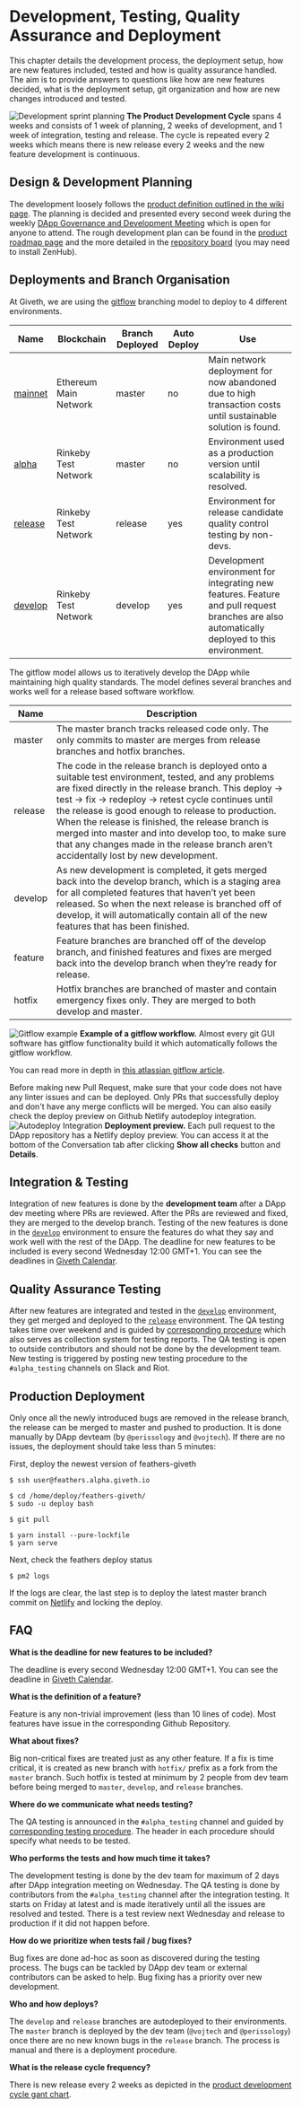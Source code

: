 # Development, Testing, Quality Assurance and Deployment
This chapter details the development process, the deployment setup, how are new features included, tested and how is quality assurance handled. The aim is to provide answers to questions like how are new features decided, what is the deployment setup, git organization and how are new changes introduced and tested.

![Development sprint planning](../../images/product-development/dapp-dev-cycle.svg)
<a name="product-development-testing-fig-release">**The Product Development Cycle**</a> spans 4 weeks and consists of 1 week of planning, 2 weeks of development, and 1 week of integration, testing and release. The cycle is repeated every 2 weeks which means there is new release every 2 weeks and the new feature development is continuous.

## Design & Development Planning
The development loosely follows the [product definition outlined in the wiki page](https://wiki.giveth.io/documentation/DApp/product-definition/). The planning is decided and presented every second week during the weekly [DApp Governance and Development Meeting](https://calendar.google.com/calendar/embed?src=givethdotio%40gmail.com) which is open for anyone to attend. The rough development plan can be found in the [product roadmap page](https://wiki.giveth.io/documentation/product-roadmap/) and the more detailed in the [repository board](https://github.com/Giveth/giveth-dapp/issues#boards?repos=98920496,99012473) (you may need to install ZenHub).


## Deployments and Branch Organisation
At Giveth, we are using the [gitflow](http://nvie.com/posts/a-successful-git-branching-model/) branching model to deploy to 4 different environments.

Name | Blockchain | Branch Deployed | Auto Deploy | Use |
-----|------------|-----------------|-------------|-----|
[mainnet](https://mainnet.giveth.io) | Ethereum Main Network | master | no | Main network deployment for now abandoned due to high transaction costs until sustainable solution is found.
[alpha](https://alpha.giveth.io)  | Rinkeby Test Network | master | no | Environment used as a production version until scalability is resolved.
[release](https://release.giveth.io) | Rinkeby Test Network | release | yes | Environment for release candidate quality control testing by non-devs.
[develop](https://develop.giveth.io) | Rinkeby Test Network | develop | yes | Development environment for integrating new features. Feature and pull request branches are also automatically deployed to this environment.

The gitflow model allows us to iteratively develop the DApp while maintaining high quality standards. The model defines several branches and works well for a release based software workflow.

Name | Description |
-----|------------|
master | The master branch tracks released code only. The only commits to master are merges from release branches and hotfix branches.
release | The code in the release branch is deployed onto a suitable test environment, tested, and any problems are fixed directly in the release branch. This deploy -> test -> fix -> redeploy -> retest cycle continues until the release is good enough to release to production. When the release is finished, the release branch is merged into master and into develop too, to make sure that any changes made in the release branch aren’t accidentally lost by new development.
develop | As new development is completed, it gets merged back into the develop branch, which is a staging area for all completed features that haven’t yet been released. So when the next release is branched off of develop, it will automatically contain all of the new features that has been finished.
feature | Feature branches are branched off of the develop branch, and finished features and fixes are merged back into the develop branch when they’re ready for release.
hotfix | Hotfix branches are branched of master and contain emergency fixes only. They are merged to both develop and master.

![Gitflow example](../../images/product-development/gitflow.svg)
**Example of a gitflow workflow.** Almost every git GUI software has gitflow functionality build it which automatically follows the gitflow workflow.

You can read more in depth in [this atlassian gitflow article](https://www.atlassian.com/git/tutorials/comparing-workflows/gitflow-workflow).

Before making new Pull Request, make sure that your code does not have any linter issues and can be deployed. Only PRs that successfully deploy and don't have any merge conflicts will be merged. You can also easily check the deploy preview on Github Netlify autodeploy integration.
![Autodeploy Integration](../../images/product-development/deploy-preview.png)
**Deployment preview.** Each pull request to the DApp repository has a Netlify deploy preview. You can access it at the bottom of the Conversation tab after clicking **Show all checks** button and **Details**.

## Integration & Testing
Integration of new features is done by the **development team** after a DApp dev meeting where PRs are reviewed. After the PRs are reviewed and fixed, they are merged to the develop branch. Testing of the new features is done in the [`develop`](https://develop.giveth.io) environment to ensure the features do what they say and work well with the rest of the DApp. The deadline for new features to be included is every second Wednesday 12:00 GMT+1. You can see the deadlines in [Giveth Calendar](https://calendar.google.com/calendar/embed?src=givethdotio%40gmail.com).

## Quality Assurance Testing
After new features are integrated and tested in the [`develop`](https://develop.giveth.io) environment, they get merged and deployed to the [`release`](https://release.giveth.io) environment. The QA testing takes time over weekend and is guided by [corresponding procedure](https://drive.google.com/drive/folders/1_wzYp-Clb2VZGR201hUmiFSAL4tgHcll?usp=sharing) which also serves as collection system for testing reports. The QA testing is open to outside contributors and should not be done by the development team. New testing is triggered by posting new testing procedure to the `#alpha_testing` channels on Slack and Riot. 

## Production Deployment
Only once all the newly introduced bugs are removed in the release branch, the release can be merged to master and pushed to production. It is done manually by DApp devteam (by `@perissology` and `@vojtech`). If there are no issues, the deployment should take less than 5 minutes:

First, deploy the newest version of feathers-giveth 
```
$ ssh user@feathers.alpha.giveth.io

$ cd /home/deploy/feathers-giveth/
$ sudo -u deploy bash

$ git pull

$ yarn install --pure-lockfile
$ yarn serve
```

Next, check the feathers deploy status
```
$ pm2 logs
```

If the logs are clear, the last step is to deploy the latest master branch commit on [Netlify](http://netlify.com/) and locking the deploy.

## FAQ
**What is the deadline for new features to be included?**

The deadline is every second Wednesday 12:00 GMT+1. You can see the deadline in [Giveth Calendar](https://calendar.google.com/calendar/embed?src=givethdotio%40gmail.com).

 **What is the definition of a feature?**

Feature is any non-trivial improvement (less than 10 lines of code). Most features have issue in the corresponding Github Repository.

 **What about fixes?**

 Big non-critical fixes are treated just as any other feature. If a fix is time critical, it is created as new branch with `hotfix/` prefix as a fork from the `master` branch. Such hotfix is tested at minimum by 2 people from dev team before being merged to `master`, `develop`, and `release` branches.

 **Where do we communicate what needs testing?**

The QA testing is announced in the `#alpha_testing` channel and guided by [corresponding testing procedure](https://drive.google.com/drive/folders/1_wzYp-Clb2VZGR201hUmiFSAL4tgHcll?usp=sharing). The header in each procedure should specify what needs to be tested.

 **Who performs the tests and how much time it takes?**

 The development testing is done by the dev team for maximum of 2 days after DApp integration meeting on Wednesday. The QA testing is done by contributors from the `#alpha_testing` channel after the integration testing. It starts on Friday at latest and is made iteratively until all the issues are resolved and tested. There is a test review next Wednesday and release to production if it did not happen before.

**How do we prioritize when tests fail / bug fixes?**

Bug fixes are done ad-hoc as soon as discovered during the testing process. The bugs can be tackled by DApp dev team or external contributors can be asked to help. Bug fixing has a priority over new development.

**Who and how deploys?**

The `develop` and `release` branches are autodeployed to their environments. The `master` branch is deployed by the dev team (`@vojtech` and `@perissology`) once there are no new known bugs in the `release` branch. The process is manual and there is a deployment procedure.
 
**What is the release cycle frequency?**
 
 There is new release every 2 weeks as depicted in the [product development cycle gant chart](#product-development-testing-fig-release).
